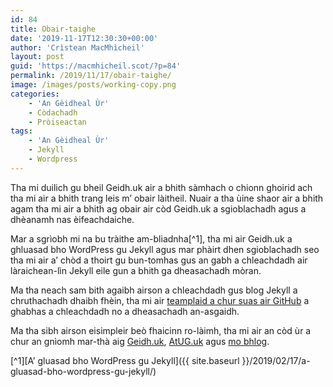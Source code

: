 ```yaml
---
id: 84
title: Obair-taighe
date: '2019-11-17T12:30:30+00:00'
author: 'Crìstean MacMhìcheil'
layout: post
guid: 'https://macmhicheil.scot/?p=84'
permalink: /2019/11/17/obair-taighe/
image: /images/posts/working-copy.png
categories:
    - 'An Gèidheal Ùr'
    - Còdachadh
    - Pròiseactan
tags:
    - 'An Gèidheal Ùr'
    - Jekyll
    - Wordpress
---
```


Tha mi duilich gu bheil Geidh.uk air a bhith sàmhach o chionn ghoirid ach tha mi air a bhith trang leis m’ obair làitheil. Nuair a tha ùine shaor air a bhith agam tha mi air a bhith ag obair air còd Geidh.uk a sgioblachadh agus a dhèanamh nas èifeachdaiche.

Mar a sgrìobh mi na bu tràithe am-bliadnha[^1], tha mi air Geidh.uk a ghluasad bho WordPress gu Jekyll agus mar phàirt dhen sgioblachadh seo tha mi air a’ chòd a thoirt gu bun-tomhas gus an gabh a chleachdadh air làraichean-lìn Jekyll eile gun a bhith ga dheasachadh mòran.

Ma tha neach sam bith agaibh airson a chleachdadh gus blog Jekyll a chruthachadh dhaibh fhèin, tha mi air [teamplaid a chur suas air GitHub](https://github.com/MacMhicheil/Simple-Jekyll-Blog-Theme) a ghabhas a chleachdadh no a dheasachadh an-asgaidh.

Ma tha sibh airson eisimpleir beò fhaicinn ro-làimh, tha mi air an còd ùr a chur an gnìomh mar-thà aig [Geidh.uk](https://geidh.uk/), [AtUG.uk](https://atug.uk/) agus [mo bhlog](https://macmhicheil.uk/blog/).

[^1][A’ gluasad bho WordPress gu Jekyll\]({{ site.baseurl }}/2019/02/17/a-gluasad-bho-wordpress-gu-jekyll/)
